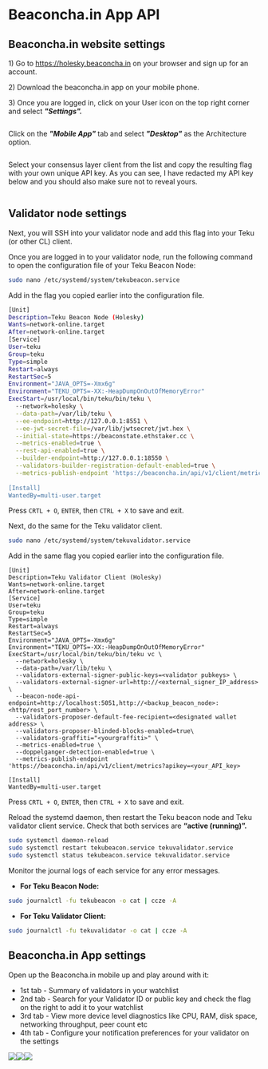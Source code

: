 # Beaconcha.in App API

## Beaconcha.in website settings

1\) Go to https://holesky.beaconcha.in on your browser and sign up for an account.

2\) Download the beaconcha.in app on your mobile phone.

3\) Once you are logged in, click on your User icon on the top right corner and select _**"Settings".**_

<figure><img src="../../.gitbook/assets/Screenshot 2023-08-16 at 2.52.42 PM.png" alt=""><figcaption></figcaption></figure>

Click on the _**"Mobile App"**_ tab and select _**"Desktop"**_ as the Architecture option.

<figure><img src="../../.gitbook/assets/Screenshot 2023-08-16 at 2.54.21 PM.png" alt=""><figcaption></figcaption></figure>

Select your consensus layer client from the list and copy the resulting flag with your own unique API key. As you can see, I have redacted my API key below and you should also make sure not to reveal yours.

<figure><img src="../../.gitbook/assets/Screenshot 2023-08-16 at 2.57.08 PM.png" alt=""><figcaption></figcaption></figure>

## Validator node settings

Next, you will SSH into your validator node and add this flag into your Teku (or other CL) client.

Once you are logged in to your validator node, run the following command to open the configuration file of your Teku Beacon Node:

```bash
sudo nano /etc/systemd/system/tekubeacon.service
```

Add in the flag you copied earlier into the configuration file.

```bash
[Unit]
Description=Teku Beacon Node (Holesky)
Wants=network-online.target
After=network-online.target
[Service]
User=teku
Group=teku
Type=simple
Restart=always
RestartSec=5
Environment="JAVA_OPTS=-Xmx6g"
Environment="TEKU_OPTS=-XX:-HeapDumpOnOutOfMemoryError"
ExecStart=/usr/local/bin/teku/bin/teku \
  --network=holesky \
  --data-path=/var/lib/teku \
  --ee-endpoint=http://127.0.0.1:8551 \
  --ee-jwt-secret-file=/var/lib/jwtsecret/jwt.hex \
  --initial-state=https://beaconstate.ethstaker.cc \
  --metrics-enabled=true \
  --rest-api-enabled=true \
  --builder-endpoint=http://127.0.0.1:18550 \
  --validators-builder-registration-default-enabled=true \
  --metrics-publish-endpoint 'https://beaconcha.in/api/v1/client/metrics?apikey=<your_API_key>
  
[Install]
WantedBy=multi-user.target
```

Press `CRTL + O`, `ENTER`, then `CTRL + X` to save and exit.

Next, do the same for the Teku validator client.

```bash
sudo nano /etc/systemd/system/tekuvalidator.service
```

Add in the same flag you copied earlier into the configuration file.

```
[Unit]
Description=Teku Validator Client (Holesky)
Wants=network-online.target
After=network-online.target
[Service]
User=teku
Group=teku
Type=simple
Restart=always
RestartSec=5
Environment="JAVA_OPTS=-Xmx6g"
Environment="TEKU_OPTS=-XX:-HeapDumpOnOutOfMemoryError"
ExecStart=/usr/local/bin/teku/bin/teku vc \
  --network=holesky \
  --data-path=/var/lib/teku \
  --validators-external-signer-public-keys=<validator pubkeys> \
  --validators-external-signer-url=http://<external_signer_IP_address> \
  --beacon-node-api-endpoint=http://localhost:5051,http://<backup_beacon_node>:<http/rest_port_number> \
  --validators-proposer-default-fee-recipient=<designated wallet address> \
  --validators-proposer-blinded-blocks-enabled=true\
  --validators-graffiti="<yourgraffiti>" \
  --metrics-enabled=true \
  --doppelganger-detection-enabled=true \
  --metrics-publish-endpoint 'https://beaconcha.in/api/v1/client/metrics?apikey=<your_API_key>
  
[Install]
WantedBy=multi-user.target
```

Press `CRTL + O`, `ENTER`, then `CTRL + X` to save and exit.

Reload the systemd daemon, then restart the Teku beacon node and Teku validator client service. Check that both services are **“active (running)”.**

```bash
sudo systemctl daemon-reload
sudo systemctl restart tekubeacon.service tekuvalidator.service
sudo systemctl status tekubeacon.service tekuvalidator.service
```

Monitor the journal logs of each service for any error messages.

* &#x20;**For Teku Beacon Node:**

```bash
sudo journalctl -fu tekubeacon -o cat | ccze -A
```

* **For Teku Validator Client:**

```bash
sudo journalctl -fu tekuvalidator -o cat | ccze -A
```

## Beaconcha.in App settings

Open up the Beaconcha.in mobile up and play around with it:&#x20;

* 1st tab - Summary of validators in your watchlist
* 2nd tab - Search for your Validator ID or public key and check the flag on the right to add it to your watchlist
* 3rd tab -  View more device level diagnostics like CPU, RAM, disk space, networking throughput, peer count etc
* 4th tab - Configure your notification preferences for your validator on the settings

![](<../../.gitbook/assets/460x0w (2).webp>)![](<../../.gitbook/assets/460x0w (1) (1).webp>)![](<../../.gitbook/assets/Screenshot 2023-08-16 at 4.07.01 PM.png>)<img src="../../.gitbook/assets/image (74).png" alt="" data-size="original">

